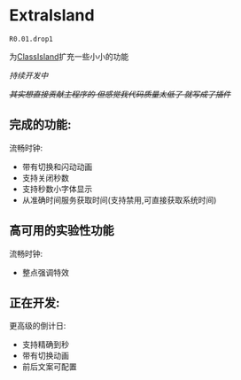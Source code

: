 # ExtraIsland
`R0.01.drop1`

为[ClassIsland](https://classisland.tech/)扩充一些小小的功能

*持续开发中*

_~~其实想直接贡献主程序的 但感觉我代码质量太低了 就写成了插件~~_

## 完成的功能:
流畅时钟:
- 带有切换和闪动动画
- 支持关闭秒数
- 支持秒数小字体显示
- 从准确时间服务获取时间(支持禁用,可直接获取系统时间)
## 高可用的实验性功能
流畅时钟:
- 整点强调特效
## 正在开发:
更高级的倒计日:
- 支持精确到秒
- 带有切换动画
- 前后文案可配置